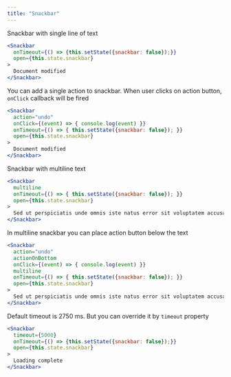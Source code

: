 ```yaml
---
title: "Snackbar"
---
```

Snackbar with single line of text
```jsx
<Snackbar 
  onTimeout={() => {this.setState({snackbar: false});}}
  open={this.state.snackbar}
>
  Document modified
</Snackbar>
```

You can add a single action to snackbar. When user clicks on action button, ```onClick``` callback will be fired
```jsx
<Snackbar 
  action="undo"
  onClick={(event) => { console.log(event) }}
  onTimeout={() => { this.setState({snackbar: false}); }}
  open={this.state.snackbar}
>
  Document modified
</Snackbar>
```

Snackbar with multiline text
```jsx
<Snackbar 
  multiline
  onTimeout={() => { this.setState({snackbar: false}); }}
  open={this.state.snackbar}
>
  Sed ut perspiciatis unde omnis iste natus error sit voluptatem accusantium doloremque laudantium, totam rem aperiam
</Snackbar>
```

In multiline snackbar you can place action button below the text
```jsx
<Snackbar 
  action="undo"
  actionOnBottom
  onClick={(event) => { console.log(event) }}
  multiline
  onTimeout={() => { this.setState({snackbar: false}); }}
  open={this.state.snackbar}
>
  Sed ut perspiciatis unde omnis iste natus error sit voluptatem accusantium doloremque laudantium, totam rem aperiam
</Snackbar>
```

Default timeout is 2750 ms. But you can override it by ```timeout``` property
```jsx
<Snackbar 
  timeout={5000}
  onTimeout={() => {this.setState({snackbar: false});}}
  open={this.state.snackbar}
>
  Loading complete
</Snackbar>
```
